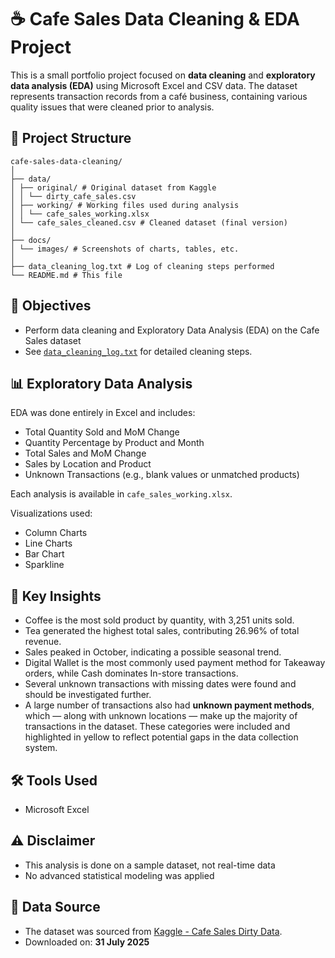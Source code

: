 # ☕ Cafe Sales Data Cleaning & EDA Project

This is a small portfolio project focused on **data cleaning** and **exploratory data analysis (EDA)** using Microsoft Excel and CSV data. The dataset represents transaction records from a café business, containing various quality issues that were cleaned prior to analysis.

## 📁 Project Structure

```
cafe-sales-data-cleaning/
│
├── data/
│ ├── original/ # Original dataset from Kaggle
│ │ └── dirty_cafe_sales.csv
│ ├── working/ # Working files used during analysis
│ │ └── cafe_sales_working.xlsx
│ └── cafe_sales_cleaned.csv # Cleaned dataset (final version)
│
├── docs/
│ └── images/ # Screenshots of charts, tables, etc.
│
├── data_cleaning_log.txt # Log of cleaning steps performed
└── README.md # This file
```

## 📌 Objectives

- Perform data cleaning and Exploratory Data Analysis (EDA) on the Cafe Sales dataset
- See [`data_cleaning_log.txt`](./data_cleaning_log.txt) for detailed cleaning steps.

## 📊 Exploratory Data Analysis

EDA was done entirely in Excel and includes:

- Total Quantity Sold and MoM Change
- Quantity Percentage by Product and Month
- Total Sales and MoM Change
- Sales by Location and Product
- Unknown Transactions (e.g., blank values or unmatched products)

Each analysis is available in `cafe_sales_working.xlsx`.

Visualizations used:

- Column Charts
- Line Charts
- Bar Chart
- Sparkline

## 📌 Key Insights

- Coffee is the most sold product by quantity, with 3,251 units sold.
- Tea generated the highest total sales, contributing 26.96% of total revenue.
- Sales peaked in October, indicating a possible seasonal trend.
- Digital Wallet is the most commonly used payment method for Takeaway orders, while Cash dominates In-store transactions.
- Several unknown transactions with missing dates were found and should be investigated further.
- A large number of transactions also had **unknown payment methods**, which — along with unknown locations — make up the majority of transactions in the dataset. These categories were included and highlighted in yellow to reflect potential gaps in the data collection system.

## 🛠️ Tools Used

- Microsoft Excel

## ⚠️ Disclaimer

- This analysis is done on a sample dataset, not real-time data
- No advanced statistical modeling was applied

## 📂 Data Source

- The dataset was sourced from [Kaggle - Cafe Sales Dirty Data](https://www.kaggle.com/datasets/ahmedmohamed2003/cafe-sales-dirty-data-for-cleaning-training).
- Downloaded on: **31 July 2025**
